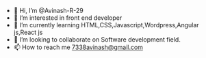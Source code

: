 - 👋 Hi, I’m @Avinash-R-29
- 👀 I’m interested in front end developer
- 🌱 I’m currently learning HTML,CSS,Javascript,Wordpress,Angular js,React js
- 💞️ I’m looking to collaborate on Software development field.
- 📫 How to reach me 7338avinash@gmail.com

<!---
Avinash-R-29/Avinash-R-29 is a ✨ special ✨ repository because its `README.md` (this file) appears on your GitHub profile.
You can click the Preview link to take a look at your changes.
--->

